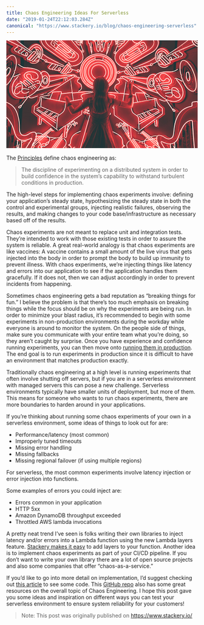 ```yaml
---
title: Chaos Engineering Ideas For Serverless
date: "2019-01-24T22:12:03.284Z"
canonical: "https://www.stackery.io/blog/chaos-engineering-serverless"
---
```


![Chaos](./chaos.jpg)

The <a href="http://principlesofchaos.org/" target="_blank" rel="noopener noreferrer">Principles</a> define chaos engineering as:

> The discipline of experimenting on a distributed system in order to build confidence in the system’s capability to withstand turbulent conditions in production.

The high-level steps for implementing chaos experiments involve: defining your application’s steady state, hypothesizing the steady state in both the control and experimental groups, injecting realistic failures, observing the results, and making changes to your code base/infrastructure as necessary based off of the results.

Chaos experiments are not meant to replace unit and integration tests. They’re intended to work with those existing tests in order to assure the system is reliable. A great real-world analogy is that chaos experiments are like vaccines: A vaccine contains a small amount of the live virus that gets injected into the body in order to prompt the body to build up immunity to prevent illness. With chaos experiments, we’re injecting things like latency and errors into our application to see if the application handles them gracefully. If it does not, then we can adjust accordingly in order to prevent incidents from happening.

Sometimes chaos engineering gets a bad reputation as “breaking things for fun.” I believe the problem is that there’s too much emphasis on breaking things while the focus should be on why the experiments are being run. In order to minimize your blast radius, it’s recommended to begin with some experiments in non-production environments during the workday while everyone is around to monitor the system. On the people side of things, make sure you communicate with your entire team what you’re doing, so they aren’t caught by surprise. Once you have experience and confidence running experiments, you can then move onto <a href="https://www.stackery.io/product/deploy/" target="_blank" rel="noopener noreferrer">running them in production</a>. The end goal is to run experiments in production since it is difficult to have an environment that matches production exactly.

Traditionally chaos engineering at a high level is running experiments that often involve shutting off servers, but if you are in a serverless environment with managed servers this can pose a new challenge. Serverless environments typically have smaller units of deployment, but more of them. This means for someone who wants to run chaos experiments, there are more boundaries to harden around in your applications.

If you’re thinking about running some chaos experiments of your own in a serverless environment, some ideas of things to look out for are:

* Performance/latency (most common)
* Improperly tuned timeouts
* Missing error handling
* Missing fallbacks
* Missing regional failover (if using multiple regions)

For serverless, the most common experiments involve latency injection or error injection into functions.

Some examples of errors you could inject are:

* Errors common in your application
* HTTP 5xx
* Amazon DynamoDB throughput exceeded
* Throttled AWS lambda invocations

A pretty neat trend I’ve seen is folks writing their own libraries to inject latency and/or errors into a Lambda function using the new Lambda layers feature. <a href="https://docs.stackery.io/docs/api/nodes/Function/#layers" target="_blank" rel="noopener noreferrer">Stackery makes it easy</a> to add layers to your function. Another idea is to implement chaos experiments as part of your CI/CD pipeline. If you don’t want to write your own library there are a lot of open source projects and also some companies that offer “chaos-as-a-service.”

If you’d like to go into more detail on implementation, I’d suggest checking out <a href="https://medium.com/@adhorn/injecting-chaos-to-aws-lambda-functions-using-lambda-layers-2963f996e0ba" target="_blank" rel="noopener noreferrer">this article</a> to see some code. This <a href="https://github.com/dastergon/awesome-chaos-engineering" target="_blank" rel="noopener noreferrer">GitHub repo</a> also has some great resources on the overall topic of Chaos Engineering. I hope this post gave you some ideas and inspiration on different ways you can test your serverless environment to ensure system reliability for your customers!

>Note: This post was originally published on https://www.stackery.io/
